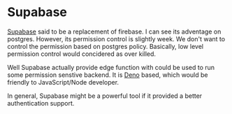 # Supabase

[Supabase](https://supabase.com/) said to be a replacement of firebase. I can see its 
adventage on postgres. However, its permission control is slightly week. We don't want 
to control the permission based on postgres policy. Basically, low level permission 
control would concidered as over killed.

Well Supabase actually provide edge function with could be used to run some permission
senstive backend. It is [Deno](https://deno.com/) based, which would be friendly to
JavaScript/Node developer.

In general, Supabase might be a powerful tool if it provided a better authentication support.

